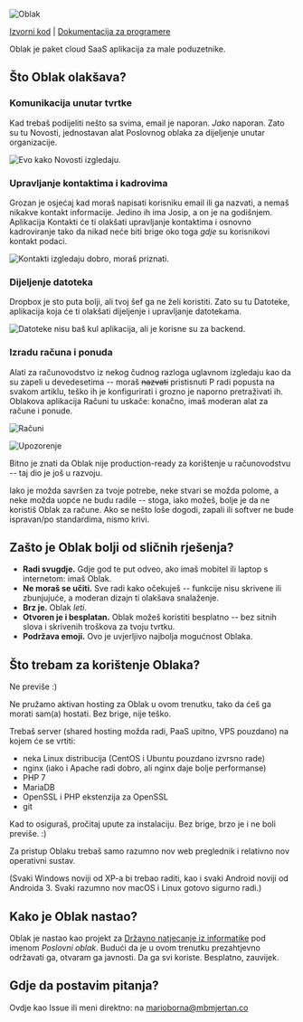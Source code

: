 ![Oblak](http://slikodjel.linuxzasve.com/i/15998bd86b5289_JNIHPMGQFKELO_thumb.png)

[Izvorni kod](https://github.com/iwebhub/oblak/tree/master/src) | [Dokumentacija za programere](https://github.com/iwebhub/oblak/tree/master/docs)

Oblak je paket cloud SaaS aplikacija za male poduzetnike.

## Što Oblak olakšava?

### Komunikacija unutar tvrtke

Kad trebaš podijeliti nešto sa svima, email je naporan. _Jako_ naporan. Zato su tu Novosti, jednostavan alat Poslovnog oblaka za dijeljenje unutar organizacije.

![Evo kako Novosti izgledaju.](http://slikodjel.linuxzasve.com/i/15998bdab489cb_OIQLGNPFJMKEH.png)

### Upravljanje kontaktima i kadrovima

Grozan je osjećaj kad moraš napisati korisniku email ili ga nazvati, a nemaš nikakve kontakt informacije. Jedino ih ima Josip, a on je na godišnjem. Aplikacija Kontakti će ti olakšati upravljanje kontaktima i osnovno kadroviranje tako da nikad neće biti brige oko toga _gdje_ su korisnikovi kontakt podaci.

![Kontakti izgledaju dobro, moraš priznati.](http://slikodjel.linuxzasve.com/i/15998bdd0a2a1e_FGMLHQEIONPJK.png)

### Dijeljenje datoteka

Dropbox je sto puta bolji, ali tvoj šef ga ne želi koristiti. Zato su tu Datoteke, aplikacija koja će ti olakšati dijeljenje i upravljanje datotekama.

![Datoteke nisu baš kul aplikacija, ali je korisne su za backend.](http://slikodjel.linuxzasve.com/i/15998bdf3f404c_GPFLOIKMJQNEH.png)

### Izradu računa i ponuda

Alati za računovodstvo iz nekog čudnog razloga uglavnom izgledaju kao da su zapeli u devedesetima -- moraš ~~nazvati~~ pristisnuti P radi popusta na svakom artiklu, teško ih je konfigurirati i grozno je naporno pretraživati ih. Oblakova aplikacija Računi tu uskače: konačno, imaš moderan alat za račune i ponude.

![Računi](http://slikodjel.linuxzasve.com/i/15998be3ad6f48_IOLKQFMENPHGJ.png)

![Upozorenje](http://slikodjel.linuxzasve.com/i/15998bd3d43d54_EMJIOLFNGHPQK.png)

Bitno je znati da Oblak nije production-ready za korištenje u računovodstvu -- taj dio je još u razvoju. 

Iako je možda savršen za tvoje potrebe, neke stvari se možda polome, a neke možda uopće ne budu radile -- stoga, iako možeš, bolje je da ne koristiš Oblak za račune. Ako se nešto loše dogodi, zapali ili softver ne bude ispravan/po standardima, nismo krivi.

## Zašto je Oblak bolji od sličnih rješenja?

* **Radi svugdje.** Gdje god te put odveo, ako imaš mobitel ili laptop s internetom: imaš Oblak.
* **Ne moraš se učiti.** Sve radi kako očekuješ -- funkcije nisu skrivene ili zbunjujuće, a moderan dizajn ti olakšava snalaženje.
* **Brz je.** Oblak _leti_.
* **Otvoren je i besplatan.** Oblak možeš koristiti besplatno -- bez sitnih slova i skrivenih troškova za tvoju tvrtku.
* **Podržava emoji.** Ovo je uvjerljivo najbolja mogućnost Oblaka.

## Što trebam za korištenje Oblaka?

Ne previše :)

Ne pružamo aktivan hosting za Oblak u ovom trenutku, tako da ćeš ga morati sam(a) hostati. Bez brige, nije teško.

Trebaš server (shared hosting možda radi, PaaS upitno, VPS pouzdano) na kojem će se vrtiti:

* neka Linux distribucija (CentOS i Ubuntu pouzdano izvrsno rade)
* nginx (iako i Apache radi dobro, ali nginx daje bolje performanse)
* PHP 7
* MariaDB
* OpenSSL i PHP ekstenzija za OpenSSL
* git

Kad to osiguraš, pročitaj upute za instalaciju. Bez brige, brzo je i ne boli previše. :)

Za pristup Oblaku trebaš samo razumno nov web preglednik i relativno nov operativni sustav. 

(Svaki Windows noviji od XP-a bi trebao raditi, kao i svaki Android noviji od Androida 3. Svaki razumno nov macOS i Linux gotovo sigurno radi.)

## Kako je Oblak nastao?

Oblak je nastao kao projekt za [Državno natjecanje iz informatike](http://infokup.hr) pod imenom _Poslovni oblak_. Budući da je u ovom trenutku prezahtjevno održavati ga, otvaram ga javnosti. Da ga svi koriste. Besplatno, zauvijek.

## Gdje da postavim pitanja?

Ovdje kao Issue ili meni direktno: na marioborna@mbmjertan.co
